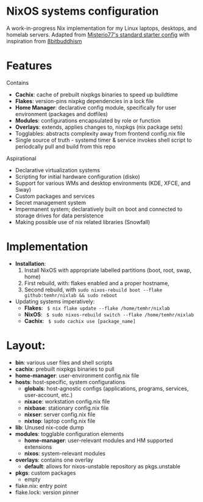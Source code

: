 # NixOS systems configuration

A work-in-progress Nix implementation for my Linux laptops, desktops, and homelab servers. Adapted from [Misterio77's standard starter config](https://github.com/Misterio77/nix-starter-configs) with inspiration from [8bitbuddhism](https://code.8bitbuddhism.com/aires/nix-configuration)

# Features
Contains
- **Cachix**: cache of prebuilt nixpkgs binaries to speed up buildtime
- **Flakes**: version-pins nixpkg dependencies in a lock file
- **Home Manager**: declarative config module, specifically for user environment (packages and dotfiles)
- **Modules**: configurations encapsulated by role or function
- **Overlays**: extends, applies changes to, nixpkgs (nix package sets)
- Togglables: abstracts complexity away from frontend config.nix file
- Single source of truth - systemd timer & service invokes shell script to periodcally pull and build from this repo 

Aspirational
- Declarative virtualization systems
- Scripting for initial hardware configuration (disko)
- Support for various WMs and desktop environments (KDE, XFCE, and Sway)
- Custom packages and services
- Secret management system
- Impermanent system; declaratively built on boot and connected to storage drives for data persistence
- Making possible use of nix related libraries (Snowfall)

# Implementation
- **Installation**:
  1) Install NixOS with appropriate labelled partitions (boot, root, swap, home)
  2) First rebuild, with: flakes enabled and a proper hostname,
  3) Second rebuild, with `sudo nixos-rebuild boot --flake github:temhr/nixlab && sudo reboot`
- Updating systems imperatively:
  - **Flakes**: ` $ nix flake update --flake /home/temhr/nixlab`
  - **NixOS**: ` $ sudo nixos-rebuild switch --flake /home/temhr/nixlab`
  - **Cachix**: ` $ sudo cachix use [package_name]`

# Layout:
- **bin**: various user files and shell scripts
- **cachix**: prebuilt nixpkgs binaries to pull
- **home-manager**: user-environment config.nix file
- **hosts**: host-specific, system configurations
  - **globals**: host-agnostic configs (applications, programs, services, user-account, etc.)
  - **nixace**: workstation config.nix file
  - **nixbase**: stationary config.nix file
  - **nixser**: server config.nix file
  - **nixtop**: laptop config.nix file
- **lib**: Unused nix-code dump
- **modules**: togglable configuration elements
  - **home-manager**: user-relevant modules and HM supported extensions
  - **nixos**: system-relevant modules
- **overlays**: contains one overlay
  - **default**: allows for nixos-unstable repository as pkgs.unstable
- **pkgs**: custom packages
  - empty
-  flake.nix: entry point
-  flake.lock: version pinner
